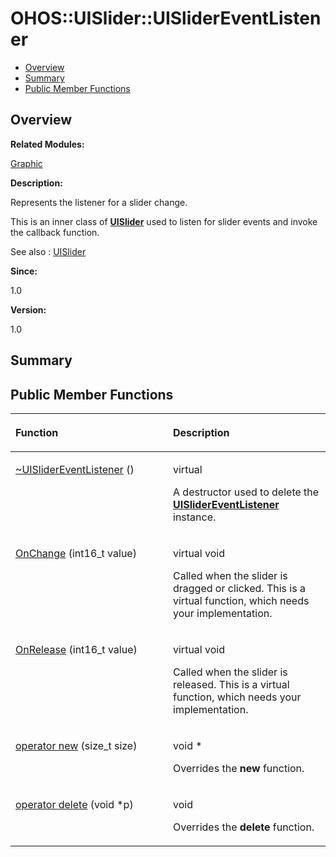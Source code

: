 # OHOS::UISlider::UISliderEventListener<a name="EN-US_TOPIC_0000001054598187"></a>

-   [Overview](#section1283742170165634)
-   [Summary](#section232933391165634)
-   [Public Member Functions](#pub-methods)

## **Overview**<a name="section1283742170165634"></a>

**Related Modules:**

[Graphic](graphic.md)

**Description:**

Represents the listener for a slider change. 

This is an inner class of  **[UISlider](ohos-uislider.md)**  used to listen for slider events and invoke the callback function.

See also
:   [UISlider](ohos-uislider.md) 

**Since:**

1.0

**Version:**

1.0

## **Summary**<a name="section232933391165634"></a>

## Public Member Functions<a name="pub-methods"></a>

<a name="table98790044165634"></a>
<table><thead align="left"><tr id="row1998510719165634"><th class="cellrowborder" valign="top" width="50%" id="mcps1.1.3.1.1"><p id="p36056926165634"><a name="p36056926165634"></a><a name="p36056926165634"></a>Function</p>
</th>
<th class="cellrowborder" valign="top" width="50%" id="mcps1.1.3.1.2"><p id="p1001087372165634"><a name="p1001087372165634"></a><a name="p1001087372165634"></a>Description</p>
</th>
</tr>
</thead>
<tbody><tr id="row1857041110165634"><td class="cellrowborder" valign="top" width="50%" headers="mcps1.1.3.1.1 "><p id="p565695006165634"><a name="p565695006165634"></a><a name="p565695006165634"></a><a href="graphic.md#gaf7923989ab1a8cb8a0b643ef65d02134">~UISliderEventListener</a> ()</p>
</td>
<td class="cellrowborder" valign="top" width="50%" headers="mcps1.1.3.1.2 "><p id="p285157013165634"><a name="p285157013165634"></a><a name="p285157013165634"></a>virtual </p>
<p id="p1822074510165634"><a name="p1822074510165634"></a><a name="p1822074510165634"></a>A destructor used to delete the <strong id="b2062186042165634"><a name="b2062186042165634"></a><a name="b2062186042165634"></a> <a href="ohos-uislider-uislidereventlistener.md">UISliderEventListener</a> </strong> instance. </p>
</td>
</tr>
<tr id="row1257332631165634"><td class="cellrowborder" valign="top" width="50%" headers="mcps1.1.3.1.1 "><p id="p1949367240165634"><a name="p1949367240165634"></a><a name="p1949367240165634"></a><a href="graphic.md#ga6044e7ac9a27c7a85cc855dd32e4df5e">OnChange</a> (int16_t value)</p>
</td>
<td class="cellrowborder" valign="top" width="50%" headers="mcps1.1.3.1.2 "><p id="p2016267382165634"><a name="p2016267382165634"></a><a name="p2016267382165634"></a>virtual void </p>
<p id="p1812133705165634"><a name="p1812133705165634"></a><a name="p1812133705165634"></a>Called when the slider is dragged or clicked. This is a virtual function, which needs your implementation. </p>
</td>
</tr>
<tr id="row1544909958165634"><td class="cellrowborder" valign="top" width="50%" headers="mcps1.1.3.1.1 "><p id="p501938119165634"><a name="p501938119165634"></a><a name="p501938119165634"></a><a href="graphic.md#gaf8982c429bfa52c1a8a01d1115b596e6">OnRelease</a> (int16_t value)</p>
</td>
<td class="cellrowborder" valign="top" width="50%" headers="mcps1.1.3.1.2 "><p id="p1565377721165634"><a name="p1565377721165634"></a><a name="p1565377721165634"></a>virtual void </p>
<p id="p1281661238165634"><a name="p1281661238165634"></a><a name="p1281661238165634"></a>Called when the slider is released. This is a virtual function, which needs your implementation. </p>
</td>
</tr>
<tr id="row1679023961165634"><td class="cellrowborder" valign="top" width="50%" headers="mcps1.1.3.1.1 "><p id="p2097848149165634"><a name="p2097848149165634"></a><a name="p2097848149165634"></a><a href="graphic.md#ga4854963aa969ee20a6cd174a70f5cd23">operator new</a> (size_t size)</p>
</td>
<td class="cellrowborder" valign="top" width="50%" headers="mcps1.1.3.1.2 "><p id="p2025940286165634"><a name="p2025940286165634"></a><a name="p2025940286165634"></a>void * </p>
<p id="p2041824420165634"><a name="p2041824420165634"></a><a name="p2041824420165634"></a>Overrides the <strong id="b552742357165634"><a name="b552742357165634"></a><a name="b552742357165634"></a>new</strong> function. </p>
</td>
</tr>
<tr id="row1328274532165634"><td class="cellrowborder" valign="top" width="50%" headers="mcps1.1.3.1.1 "><p id="p433583259165634"><a name="p433583259165634"></a><a name="p433583259165634"></a><a href="graphic.md#gadf1997a0f56ac2b220e7f0f8e8e0a6ef">operator delete</a> (void *p)</p>
</td>
<td class="cellrowborder" valign="top" width="50%" headers="mcps1.1.3.1.2 "><p id="p998557461165634"><a name="p998557461165634"></a><a name="p998557461165634"></a>void </p>
<p id="p847427013165634"><a name="p847427013165634"></a><a name="p847427013165634"></a>Overrides the <strong id="b619045053165634"><a name="b619045053165634"></a><a name="b619045053165634"></a>delete</strong> function. </p>
</td>
</tr>
</tbody>
</table>

